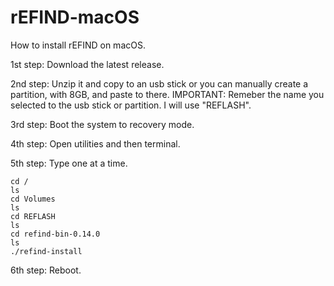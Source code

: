 # rEFIND-macOS
How to install rEFIND on macOS.

1st step:
Download the latest release.

2nd step:
Unzip it and copy to an usb stick or you can manually create a partition, with 8GB, and paste to there.
IMPORTANT: Remeber the name you selected to the usb stick or partition. I will use "REFLASH".

3rd step:
Boot the system to recovery mode.

4th step:
Open utilities and then terminal.

5th step:
Type one at a time.

```
cd /
ls
cd Volumes
ls
cd REFLASH
ls
cd refind-bin-0.14.0
ls
./refind-install
```

  

6th step:
Reboot.

